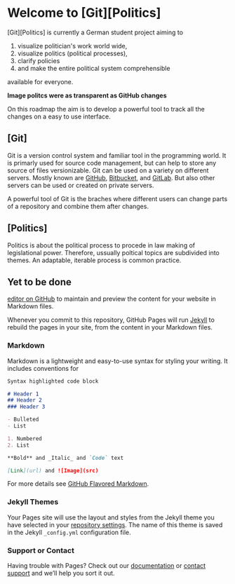 # Welcome to [Git][Politics]

[Git][Politics] is currently a German student project aiming to 

1. visualize politician's work world wide,
2. visualize politics (political processes),
3. clarify policies
4. and make the entire political system comprehensible 

available for everyone. 

**Image politcs were as transparent as GitHub changes**

On this roadmap the aim is to develop a powerful tool to track all the changes on a easy to use interface. 

## [Git] 

Git is a version control system and familiar tool in the programming world. It is primarly used for source code management, but can help to store any source of files versionizable. Git can be used on a variety on different servers. Mostly known are [GitHub](https://github.com), [Bitbucket](https://bitbucket.com), and [GitLab](https://gitlab.com). But also other servers can be used or created on private servers.

A powerful tool of Git is the braches where different users can change parts of a repository and combine them after changes. 

## [Politics]

Politics is about the political process to procede in law making of legislational power. Therefore, ussually poltical topics are subdivided into themes. An adaptable, iterable process is common practice. 



## Yet to be done


[editor on GitHub](https://github.com/sebastianwindeck/GitPolitics/edit/master/README.md) to maintain and preview the content for your website in Markdown files.

Whenever you commit to this repository, GitHub Pages will run [Jekyll](https://jekyllrb.com/) to rebuild the pages in your site, from the content in your Markdown files.

### Markdown

Markdown is a lightweight and easy-to-use syntax for styling your writing. It includes conventions for

```markdown
Syntax highlighted code block

# Header 1
## Header 2
### Header 3

- Bulleted
- List

1. Numbered
2. List

**Bold** and _Italic_ and `Code` text

[Link](url) and ![Image](src)
```

For more details see [GitHub Flavored Markdown](https://guides.github.com/features/mastering-markdown/).

### Jekyll Themes

Your Pages site will use the layout and styles from the Jekyll theme you have selected in your [repository settings](https://github.com/sebastianwindeck/GitPolitics/settings). The name of this theme is saved in the Jekyll `_config.yml` configuration file.

### Support or Contact

Having trouble with Pages? Check out our [documentation](https://help.github.com/categories/github-pages-basics/) or [contact support](https://github.com/contact) and we’ll help you sort it out.

